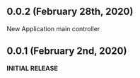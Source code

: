 ## 0.0.2 (February 28th, 2020)
New Application main controller

## 0.0.1 (February 2nd, 2020)
**INITIAL RELEASE**
